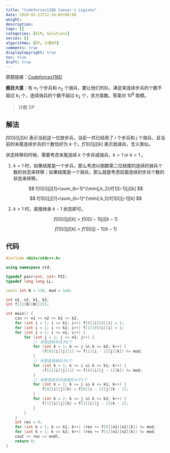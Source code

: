 ```yaml
---
title: "Codeforces118D Caesar's Legions"
date: 2020-05-23T22:34:03+08:00
weight: 
description:
tags: []
categories: [ACM, Solutions]
series: []
algorithms: [DP, 计数DP]
comments: true
displayCopyright: true
toc: true
draft: true
---
```


原题链接：[Codeforces118D](https://codeforces.com/problemset/problem/118/D)

<!--more-->

**题目大意**：有 $n_1$ 个步兵和 $n_2$ 个骑兵，要让他们列队，满足来连续步兵的个数不超过 $k_1$ 个，连续骑兵的个数不超过 $k_2$ 个，求方案数。答案对 $10^8$ 取模。

> 计数 DP

## 解法

$f[0][i][j][k]$ 表示当前这一位放步兵，当前一共已经用了 $i$ 个步兵和 $j$ 个骑兵，且当前的末尾连续步兵的个数恰好为 $k$ 个。$f[1][i][j][k]$ 表示放骑兵，含义类似。

状态转移的时候，需要考虑末尾连续 $k$ 个步兵或骑兵，$k=1 \text{ or } k>1$ 。
1. $k=1$ 时，如果结尾是一个步兵，那么考虑以倒数第二位结尾的连续的骑兵个数的状态来转移；如果结尾是一个骑兵，那么就是考虑前面连续的步兵个数的状态来转移。

$$
f[0][i][j][1]=\sum_{k=1}^{\min(j,k_2)}f[1][i-1][j][k]
$$

$$
f[1][i][j][1]=\sum_{k=1}^{\min(i,k_1)}f[1][i][j-1][k]
$$

2. $k>1$ 时，直接继承 $k-1$ 状态即可。

$$
f[0][i][j][k] = f[0][i - 1][j][k - 1]
$$

$$
f[1][i][j][k] = f[1][i][j - 1][k - 1]
$$

## 代码

```cpp
#include <bits/stdc++.h>

using namespace std;

typedef pair<int, int> PII;
typedef long long LL;

const int N = 110, mod = 1e8;

int n1, n2, k1, k2;
int f[2][N][N][15];

int main() {
    cin >> n1 >> n2 >> k1 >> k2;
    for (int i = 1; i <= k1; i++) f[0][i][0][i] = 1;
    for (int i = 1; i <= k2; i++) f[1][0][i][i] = 1;
    for (int i = 1; i <= n1; i++) {
        for (int j = 1; j <= n2; j++) {
            // 末尾连续步兵为1个
            for (int k = 1; k <= j && k <= k2; k++) {
                (f[0][i][j][1] += f[1][i - 1][j][k]) %= mod;
            }
            // 末尾连续骑兵为1个
            for (int k = 1; k <= i && k <= k1; k++) {
                (f[1][i][j][1] += f[0][i][j - 1][k]) %= mod;
            }
            // 末尾连续步兵或骑兵大于1个
            for (int k = 2; k <= i && k <= k1; k++) {
                f[0][i][j][k] = f[0][i - 1][j][k - 1];
            }
            for (int k = 2; k <= j && k <= k2; k++) {
                f[1][i][j][k] = f[1][i][j - 1][k - 1];
            }
        }
    }
    int res = 0;
    for (int k = 1; k <= k1; k++) (res += f[0][n1][n2][k]) %= mod;
    for (int k = 1; k <= k2; k++) (res += f[1][n1][n2][k]) %= mod;
    cout << res << endl;
    return 0;
}
```

